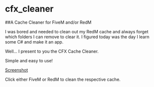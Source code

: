 # cfx_cleaner

##A Cache Cleaner for FiveM and/or RedM

I was bored and needed to clean out my RedM cache and always forget which folders I can remove to clear it.  I figured today was the day I learn some C# and make it an app.

Well... I present to you the CFX Cache Cleaner.


Simple and easy to use!

[Screenshot](https://i.imgur.com/8i5oNol.png)

Click either FiveM or RedM to clean the respective cache.
